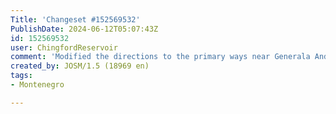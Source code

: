 ```yaml
---
Title: 'Changeset #152569532'
PublishDate: 2024-06-12T05:07:43Z
id: 152569532
user: ChingfordReservoir
comment: 'Modified the directions to the primary ways near Generala Anđelića #adt'
created_by: JOSM/1.5 (18969 en)
tags:
- Montenegro

---
```

